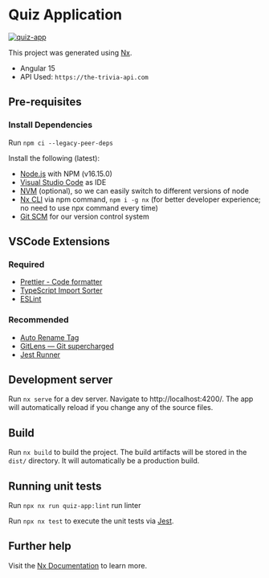 # Quiz Application

[![quiz-app](https://github.com/davidspiritu/quiz-app/actions/workflows/pipeline.yml/badge.svg)](https://github.com/davidspiritu/quiz-app/actions/workflows/pipeline.yml)

This project was generated using [Nx](https://nx.dev).

- Angular 15
- API Used: `https://the-trivia-api.com`

## Pre-requisites

### Install Dependencies

Run `npm ci --legacy-peer-deps`

Install the following (latest):

- [Node.js](https://nodejs.org/en/download) with NPM (v16.15.0)
- [Visual Studio Code](https://code.visualstudio.com/download) as IDE
- [NVM](https://github.com/nvm-sh/nvm) (optional), so we can easily switch to different versions of node
- [Nx CLI](https://nx.dev/using-nx/nx-cli) via npm command, `npm i -g nx` (for better developer experience; no need to use npx command every time)
- [Git SCM](https://git-scm.com/downloads) for our version control system

## VSCode Extensions

### Required

- [Prettier - Code formatter](https://marketplace.visualstudio.com/items?itemName=esbenp.prettier-vscode)
- [TypeScript Import Sorter](https://marketplace.visualstudio.com/items?itemName=mike-co.import-sorter)
- [ESLint](https://marketplace.visualstudio.com/items?itemName=dbaeumer.vscode-eslint)

### Recommended

- [Auto Rename Tag](https://marketplace.visualstudio.com/items?itemName=formulahendry.auto-rename-tag)
- [GitLens — Git supercharged](https://marketplace.visualstudio.com/items?itemName=eamodio.gitlens)
- [Jest Runner](https://marketplace.visualstudio.com/items?itemName=firsttris.vscode-jest-runner)

## Development server

Run `nx serve` for a dev server. Navigate to http://localhost:4200/. The app will automatically reload if you change any of the source files.

## Build

Run `nx build` to build the project. The build artifacts will be stored in the `dist/` directory. It will automatically be a production build.

## Running unit tests

Run `npx nx run quiz-app:lint` run linter

Run `npx nx test` to execute the unit tests via [Jest](https://jestjs.io).

## Further help

Visit the [Nx Documentation](https://nx.dev/angular) to learn more.
